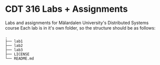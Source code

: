 # CDT 316 Labs + Assignments
Labs and assignments for Mälardalen University's Distributed Systems course
Each lab is in it's own folder, so the structure should be as follows:
```
.
├── lab1
├── lab2
├── lab3
├── LICENSE
└── README.md
```

